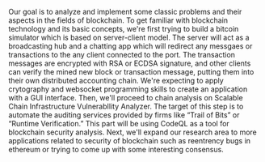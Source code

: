 Our goal is to analyze and implement some classic problems and their aspects in the fields of blockchain.
To get familiar with blockchain technology and its basic concepts, we're first trying to build a bitcoin simulator
which is based on server-client model. The server will act as a broadcasting hub and a chatting app which will redirect any messgaes or transactions to the any client connected to the port. The transaction messages are encrypted with RSA or ECDSA signature, and other clients can verify the mined new block or transaction message, putting them into their own distributed accounting chain. We're expecting to apply crytography and websocket programming skills to create an application with a GUI interface.
Then, we'll proceed to chain analysis on Scalable Chain Infrastructure VulnerabIlity Analyzer. The target of this step is to automate the auditing services provided by firms like “Trail of Bits” or “Runtime Verification.” This part will be using CodeQL as a tool for blockchain security analysis.
Next, we'll expand our research area to more applications related to security of blockchain such as reentrency bugs in ethereum or trying to come up with some interesting consensus. 
